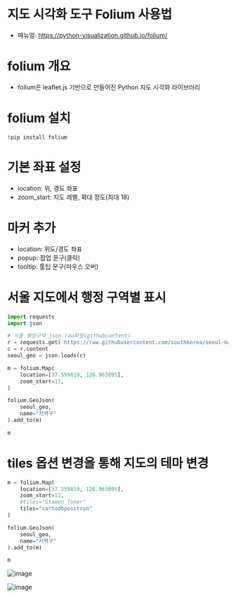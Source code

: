 # 지도 시각화 도구 Folium 사용법
- 매뉴얼: https://python-visualization.github.io/folium/

# folium 개요
- folium은 leaflet.js 기반으로 만들어진 Python 지도 시각화 라이브러리

# folium 설치
```
!pip install folium

```

# 기본 좌표 설정
- location: 위, 경도 좌표
- zoom_start: 지도 레벨, 확대 정도(최대 18)

# 마커 추가
- location: 위도/경도 좌표
- popup: 팝업 문구(클릭)
- tooltip: 툴팁 문구(마우스 오버)


# 서울 지도에서 행정 구역별 표시
```python
import requests
import json

# 서울 행정구역 json raw파일(githubcontent)
r = requests.get('https://raw.githubusercontent.com/southkorea/seoul-maps/master/kostat/2013/json/seoul_municipalities_geo_simple.json')
c = r.content
seoul_geo = json.loads(c)

m = folium.Map(
    location=[37.559819, 126.963895],
    zoom_start=11, 
)

folium.GeoJson(
    seoul_geo,
    name="지역구"
).add_to(m)

m

```

# tiles 옵션 변경을 통해 지도의 테마 변경
```python
m = folium.Map(
    location=[37.559819, 126.963895],
    zoom_start=11, 
    #tiles="Stamen Toner"
    tiles="cartodbpositron"
)

folium.GeoJson(
    seoul_geo,
    name="지역구"
).add_to(m)

m

```
![image](https://user-images.githubusercontent.com/102650331/169255494-24505b56-1eee-4e25-94ee-ed350b55bbb2.png)

![image](https://user-images.githubusercontent.com/102650331/169255543-1a55fc72-ff02-4735-b88b-820440531a99.png)


